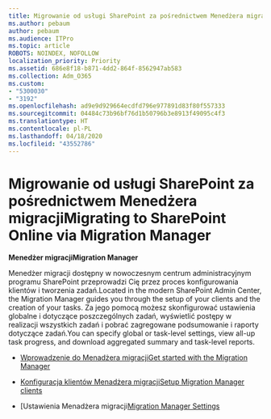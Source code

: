 ```yaml
---
title: Migrowanie od usługi SharePoint za pośrednictwem Menedżera migracji
ms.author: pebaum
author: pebaum
ms.audience: ITPro
ms.topic: article
ROBOTS: NOINDEX, NOFOLLOW
localization_priority: Priority
ms.assetid: 686e8f18-b871-4dd2-864f-8562947ab583
ms.collection: Adm_O365
ms.custom:
- "5300030"
- "3192"
ms.openlocfilehash: ad9e9d929664ecdfd796e977891d83f80f557333
ms.sourcegitcommit: 04484c73b96bf76d1b50796b3e8913f49095c4f3
ms.translationtype: HT
ms.contentlocale: pl-PL
ms.lasthandoff: 04/18/2020
ms.locfileid: "43552786"
---
```

# <a name="migrating-to-sharepoint-online-via-migration-manager"></a><span data-ttu-id="ef73b-102">Migrowanie od usługi SharePoint za pośrednictwem Menedżera migracji</span><span class="sxs-lookup"><span data-stu-id="ef73b-102">Migrating to SharePoint Online via Migration Manager</span></span>

<span data-ttu-id="ef73b-103">**Menedżer migracji**</span><span class="sxs-lookup"><span data-stu-id="ef73b-103">**Migration Manager**</span></span>

<span data-ttu-id="ef73b-104">Menedżer migracji dostępny w nowoczesnym centrum administracyjnym programu SharePoint przeprowadzi Cię przez proces konfigurowania klientów i tworzenia zadań.</span><span class="sxs-lookup"><span data-stu-id="ef73b-104">Located in the modern SharePoint Admin Center, the Migration Manager guides you through the setup of your clients and the creation of your tasks.</span></span> <span data-ttu-id="ef73b-105">Za jego pomocą możesz skonfigurować ustawienia globalne i dotyczące poszczególnych zadań, wyświetlić postępy w realizacji wszystkich zadań i pobrać zagregowane podsumowanie i raporty dotyczące zadań.</span><span class="sxs-lookup"><span data-stu-id="ef73b-105">You can specify global or task-level settings, view all-up task progress, and download aggregated summary and task-level reports.</span></span>

- [<span data-ttu-id="ef73b-106">Wprowadzenie do Menadżera migracji</span><span class="sxs-lookup"><span data-stu-id="ef73b-106">Get started with the Migration Manager</span></span>](https://docs.microsoft.com/sharepointmigration/mm-get-started)

- [<span data-ttu-id="ef73b-107">Konfiguracja klientów Menadżera migracji</span><span class="sxs-lookup"><span data-stu-id="ef73b-107">Setup Migration Manager clients</span></span>](https://docs.microsoft.com/sharepointmigration/mm-setup-clients)

- <span data-ttu-id="ef73b-108">[Ustawienia Menadżera migracji</span><span class="sxs-lookup"><span data-stu-id="ef73b-108">[Migration Manager Settings](https://docs.microsoft.com/sharepointmigration/mm-settings)</span></span>
